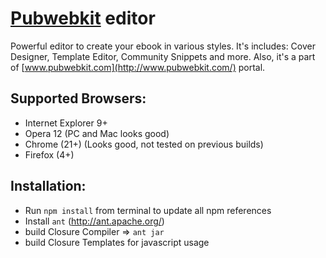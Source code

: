 # [Pubwebkit](http://www.pubwebkit.com/) editor

Powerful editor to create your ebook in various styles. It's includes: Cover Designer, Template Editor, Community Snippets and more.
Also, it's a part of [www.pubwebkit.com](http://www.pubwebkit.com/) portal.


## Supported Browsers:
* Internet Explorer 9+
* Opera 12 (PC and Mac looks good)
* Chrome (21+) (Looks good, not tested on previous builds)
* Firefox (4+)

## Installation:
- Run `npm install` from terminal to update all npm references
- Install `ant` (http://ant.apache.org/)
- build Closure Compiler => `ant jar`
- build Closure Templates for javascript usage
